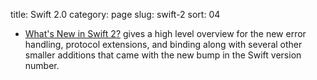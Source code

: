 title: Swift 2.0
category: page
slug: swift-2
sort: 04


* [What's New in Swift 2?](http://www.raywenderlich.com/108522/whats-new-in-swift-2)
  gives a high level overview for the new error handling, protocol extensions,
  and binding along with several other smaller additions that came with the
  new bump in the Swift version number.
